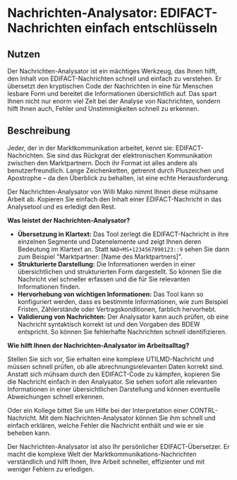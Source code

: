 
# Nachrichten-Analysator: EDIFACT-Nachrichten einfach entschlüsseln

## Nutzen

Der Nachrichten-Analysator ist ein mächtiges Werkzeug, das Ihnen hilft, den Inhalt von EDIFACT-Nachrichten schnell und einfach zu verstehen. Er übersetzt den kryptischen Code der Nachrichten in eine für Menschen lesbare Form und bereitet die Informationen übersichtlich auf. Das spart Ihnen nicht nur enorm viel Zeit bei der Analyse von Nachrichten, sondern hilft Ihnen auch, Fehler und Unstimmigkeiten schnell zu erkennen.

## Beschreibung

Jeder, der in der Marktkommunikation arbeitet, kennt sie: EDIFACT-Nachrichten. Sie sind das Rückgrat der elektronischen Kommunikation zwischen den Marktpartnern. Doch ihr Format ist alles andere als benutzerfreundlich. Lange Zeichenketten, getrennt durch Pluszeichen und Apostrophe – da den Überblick zu behalten, ist eine echte Herausforderung.

Der Nachrichten-Analysator von Willi Mako nimmt Ihnen diese mühsame Arbeit ab. Kopieren Sie einfach den Inhalt einer EDIFACT-Nachricht in das Analysetool und es erledigt den Rest.

**Was leistet der Nachrichten-Analysator?**

*   **Übersetzung in Klartext:** Das Tool zerlegt die EDIFACT-Nachricht in ihre einzelnen Segmente und Datenelemente und zeigt Ihnen deren Bedeutung im Klartext an. Statt `NAD+MS+1234567890123::9` sehen Sie dann zum Beispiel "Marktpartner: [Name des Marktpartners]".
*   **Strukturierte Darstellung:** Die Informationen werden in einer übersichtlichen und strukturierten Form dargestellt. So können Sie die Nachricht viel schneller erfassen und die für Sie relevanten Informationen finden.
*   **Hervorhebung von wichtigen Informationen:** Das Tool kann so konfiguriert werden, dass es bestimmte Informationen, wie zum Beispiel Fristen, Zählerstände oder Vertragskonditionen, farblich hervorhebt.
*   **Validierung von Nachrichten:** Der Analysator kann auch prüfen, ob eine Nachricht syntaktisch korrekt ist und den Vorgaben des BDEW entspricht. So können Sie fehlerhafte Nachrichten schnell identifizieren.

**Wie hilft Ihnen der Nachrichten-Analysator im Arbeitsalltag?**

Stellen Sie sich vor, Sie erhalten eine komplexe UTILMD-Nachricht und müssen schnell prüfen, ob alle abrechnungsrelevanten Daten korrekt sind. Anstatt sich mühsam durch den EDIFACT-Code zu kämpfen, kopieren Sie die Nachricht einfach in den Analysator. Sie sehen sofort alle relevanten Informationen in einer übersichtlichen Darstellung und können eventuelle Abweichungen schnell erkennen.

Oder ein Kollege bittet Sie um Hilfe bei der Interpretation einer CONTRL-Nachricht. Mit dem Nachrichten-Analysator können Sie ihm schnell und einfach erklären, welche Fehler die Nachricht enthält und wie er sie beheben kann.

Der Nachrichten-Analysator ist also Ihr persönlicher EDIFACT-Übersetzer. Er macht die komplexe Welt der Marktkommunikations-Nachrichten verständlich und hilft Ihnen, Ihre Arbeit schneller, effizienter und mit weniger Fehlern zu erledigen.
